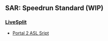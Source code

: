 ## SAR: Speedrun Standard (WIP)

### [LiveSplit](https://livesplit.github.com)

- [Portal 2 ASL Sript](https://gist.github.com/NeKzor/6db7ca6a28ed55fbcce7d8af7edf0f18)